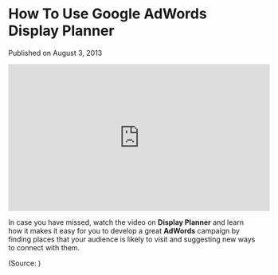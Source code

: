 # How To Use Google AdWords Display Planner

Published on August 3, 2013

<iframe allowfullscreen="" frameborder="0" height="295" src="https://www.youtube.com/embed/tmS7iTqnmwQ?feature=oembed" width="525"></iframe>

In case you have missed, watch the video on **Display Planner** and learn how it makes it easy for you to develop a great **AdWords** campaign by finding places that your audience is likely to visit and suggesting new ways to connect with them.

<div class="attribution">(<span>Source:</span> <http://www.youtube.com/>)</div>
	